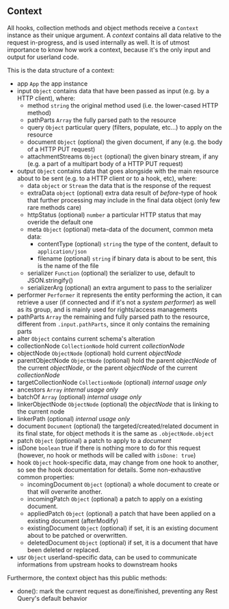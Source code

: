


<a name="ref.common-context"></a>
## Context

All hooks, collection methods and object methods receive a `Context` instance as their unique argument.
A *context* contains all data relative to the request in-progress, and is used internally as well.
It is of utmost importance to know how work a context, because it's the only input and output for userland code.

This is the data structure of a context:
                                                    
* app `App` the app instance
* input `Object` contains data that have been passed as input (e.g. by a HTTP client), where:
	* method `string` the original method used (i.e. the lower-cased HTTP method)
	* pathParts `Array` the fully parsed path to the resource
	* query `Object` particular query (filters, populate, etc...) to apply on the resource
	* document `Object` (optional) the given document, if any (e.g. the body of a HTTP PUT request)
	* attachmentStreams `Object` (optional) the given binary stream, if any (e.g. a part of a multipart body of a HTTP PUT request)
* output `Object` contains data that goes alongside with the main resource about to be sent (e.g. to a HTTP client or to a hook, etc), where:
	* data `object` or `Stream` the data that is the response of the request
	* extraData `object` (optional) extra data result of *before*-type of hook that further processing may include in the final data object (only few rare methods care)
	* httpStatus (optional) `number` a particular HTTP status that may overide the default one
	* meta `Object` (optional) meta-data of the document, common meta data:
		* contentType (optional) `string` the type of the content, default to `application/json`
		* filename (optional) `string` if binary data is about to be sent, this is the name of the file
	* serializer `Function` (optional) the serializer to use, default to JSON.stringify()
	* serializerArg (optional) an extra argument to pass to the serializer
* performer `Performer` it represents the entity performing the action, it can retrieve a user (if connected and if it's not a *system performer*)
  as well as its group, and is mainly used for rights/access managements
* pathParts `Array` the remaining and fully parsed path to the resource, different from `.input.pathParts`, since it only contains the remaining parts
* alter `Object` contains current schema's alteration
* collectionNode `CollectionNode` hold current *collectionNode*
* objectNode `ObjectNode` (optional) hold current *objectNode*
* parentObjectNode `ObjectNode` (optional) hold the parent *objectNode* of the current *objectNode*, or the parent *objectNode* of the current *collectionNode*
* targetCollectionNode `CollectionNode` (optional) *internal usage only*
* ancestors `Array` *internal usage only*
* batchOf `Array` (optional) *internal usage only*
* linkerObjectNode `ObjectNode` (optional) the *objectNode* that is linking to the current node
* linkerPath (optional) *internal usage only*
* document `Document` (optional) the targeted/created/related document in its final state, for object methods it is the same as `.objectNode.object`
* patch `Object` (optional) a patch to apply to a *document*
* isDone `boolean` true if there is nothing more to do for this request (however, no hook or methods will be called with `isDone: true`)
* hook `Object` hook-specific data, may change from one hook to another, so see the hook documentation for details.
  Some non-exhaustive common properties:
	* incomingDocument `Object` (optional) a whole document to create or that will overwrite another.
	* incomingPatch `Object` (optional) a patch to apply on a existing document.
	* appliedPatch `Object` (optional) a patch that have been applied on a existing document (afterModify)
	* existingDocument `Object` (optional) if set, it is an existing document about to be patched or overwritten.
	* deletedDocument `Object` (optional) if set, it is a document that have been deleted or replaced.
* usr `Object` userland-specific data, can be used to communicate informations from upstream hooks to downstream hooks



Furthermore, the context object has this public methods:

* done(): mark the current request as done/finished, preventing any Rest Query's default behavior

